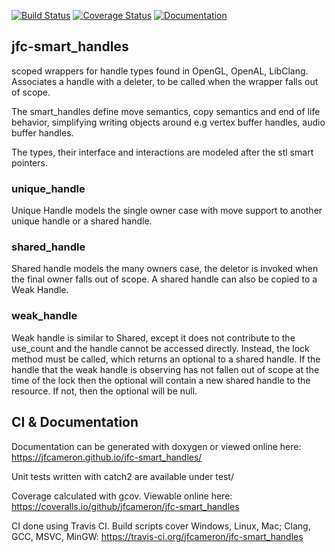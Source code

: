 [![Build Status](https://travis-ci.org/jfcameron/jfc-smart_handles.svg?branch=master)](https://travis-ci.org/jfcameron/jfc-smart_handles) [![Coverage Status](https://coveralls.io/repos/github/jfcameron/jfc-smart_handles/badge.svg?branch=master)](https://coveralls.io/github/jfcameron/jfc-smart_handles?branch=master) [![Documentation](https://img.shields.io/badge/documentation-doxygen-blue.svg)](https://jfcameron.github.io/jfc-smart_handles/)

## jfc-smart_handles

scoped wrappers for handle types found in OpenGL, OpenAL, LibClang. Associates a handle with a deleter, to be called when the wrapper falls out of scope.

The smart_handles define move semantics, copy semantics and end of life behavior, simplifying writing objects around e.g vertex buffer handles, audio buffer handles.

The types, their interface and interactions are modeled after the stl smart pointers. 

### unique_handle
Unique Handle models the single owner case with move support to another unique handle or a shared handle. 

### shared_handle
Shared handle models the many owners case, the deletor is invoked when the final owner falls out of scope. A shared handle can also be copied to a Weak Handle. 

### weak_handle
Weak handle is similar to Shared, except it does not contribute to the use_count and the handle cannot be accessed directly. Instead, the lock method must be called, which returns an optional to a shared handle. If the handle that the weak handle is observing has not fallen out of scope at the time of the lock then the optional will contain a new shared handle to the resource. If not, then the optional will be null.

## CI & Documentation

Documentation can be generated with doxygen or viewed online here: https://jfcameron.github.io/jfc-smart_handles/

Unit tests written with catch2 are available under test/

Coverage calculated with gcov. Viewable online here: https://coveralls.io/github/jfcameron/jfc-smart_handles

CI done using Travis CI. Build scripts cover Windows, Linux, Mac; Clang, GCC, MSVC, MinGW: https://travis-ci.org/jfcameron/jfc-smart_handles
